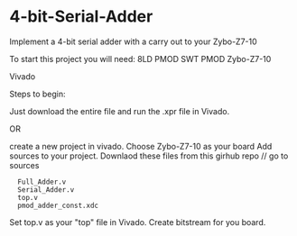 # 4-bit-Serial-Adder
Implement a 4-bit serial adder with a carry out to your Zybo-Z7-10

To start this project you will need:
  8LD PMOD
  SWT PMOD
  Zybo-Z7-10
  
  Vivado

Steps to begin:

Just download the entire file and run the .xpr file in Vivado.


OR 

create a new project in vivado.
  Choose Zybo-Z7-10 as your board
  Add sources to your project.
    Downlaod these files from this girhub repo // go to sources
    
      Full_Adder.v
      Serial_Adder.v
      top.v
      pmod_adder_const.xdc 
      
  Set top.v as your "top" file in Vivado.
  Create bitstream for you board.
      
